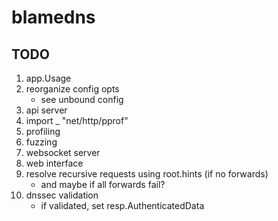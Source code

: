 # blamedns

## TODO

1. app.Usage
1. reorganize config opts
    * see unbound config
1. api server
1. import _ "net/http/pprof"
1. profiling
1. fuzzing
1. websocket server
1. web interface
1. resolve recursive requests using root.hints (if no forwards)
    * and maybe if all forwards fail?
1. dnssec validation
    * if validated, set resp.AuthenticatedData

